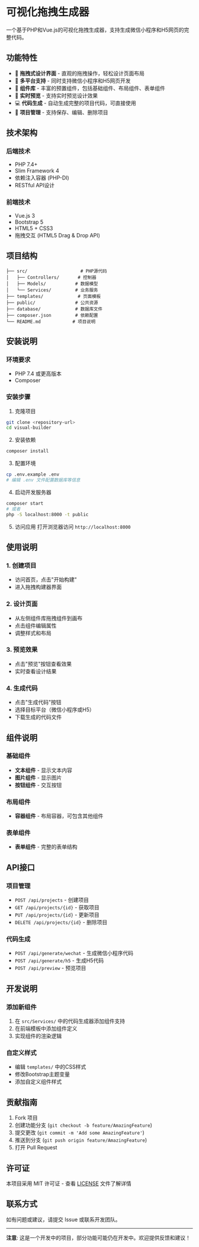 # 可视化拖拽生成器

一个基于PHP和Vue.js的可视化拖拽生成器，支持生成微信小程序和H5网页的完整代码。

## 功能特性

- 🎨 **拖拽式设计界面** - 直观的拖拽操作，轻松设计页面布局
- 📱 **多平台支持** - 同时支持微信小程序和H5网页开发
- 🔧 **组件库** - 丰富的预置组件，包括基础组件、布局组件、表单组件
- 👀 **实时预览** - 支持实时预览设计效果
- 💻 **代码生成** - 自动生成完整的项目代码，可直接使用
- 📁 **项目管理** - 支持保存、编辑、删除项目

## 技术架构

### 后端技术
- PHP 7.4+
- Slim Framework 4
- 依赖注入容器 (PHP-DI)
- RESTful API设计

### 前端技术
- Vue.js 3
- Bootstrap 5
- HTML5 + CSS3
- 拖拽交互 (HTML5 Drag & Drop API)

## 项目结构

```
├── src/                    # PHP源代码
│   ├── Controllers/       # 控制器
│   ├── Models/           # 数据模型
│   └── Services/         # 业务服务
├── templates/             # 页面模板
├── public/               # 公共资源
├── database/             # 数据库文件
├── composer.json         # 依赖配置
└── README.md            # 项目说明
```

## 安装说明

### 环境要求
- PHP 7.4 或更高版本
- Composer

### 安装步骤

1. 克隆项目
```bash
git clone <repository-url>
cd visual-builder
```

2. 安装依赖
```bash
composer install
```

3. 配置环境
```bash
cp .env.example .env
# 编辑 .env 文件配置数据库等信息
```

4. 启动开发服务器
```bash
composer start
# 或者
php -S localhost:8000 -t public
```

5. 访问应用
打开浏览器访问 `http://localhost:8000`

## 使用说明

### 1. 创建项目
- 访问首页，点击"开始构建"
- 进入拖拽构建器界面

### 2. 设计页面
- 从左侧组件库拖拽组件到画布
- 点击组件编辑属性
- 调整样式和布局

### 3. 预览效果
- 点击"预览"按钮查看效果
- 实时查看设计结果

### 4. 生成代码
- 点击"生成代码"按钮
- 选择目标平台（微信小程序或H5）
- 下载生成的代码文件

## 组件说明

### 基础组件
- **文本组件** - 显示文本内容
- **图片组件** - 显示图片
- **按钮组件** - 交互按钮

### 布局组件
- **容器组件** - 布局容器，可包含其他组件

### 表单组件
- **表单组件** - 完整的表单结构

## API接口

### 项目管理
- `POST /api/projects` - 创建项目
- `GET /api/projects/{id}` - 获取项目
- `PUT /api/projects/{id}` - 更新项目
- `DELETE /api/projects/{id}` - 删除项目

### 代码生成
- `POST /api/generate/wechat` - 生成微信小程序代码
- `POST /api/generate/h5` - 生成H5代码
- `POST /api/preview` - 预览项目

## 开发说明

### 添加新组件
1. 在 `src/Services/` 中的代码生成器添加组件支持
2. 在前端模板中添加组件定义
3. 实现组件的渲染逻辑

### 自定义样式
- 编辑 `templates/` 中的CSS样式
- 修改Bootstrap主题变量
- 添加自定义组件样式

## 贡献指南

1. Fork 项目
2. 创建功能分支 (`git checkout -b feature/AmazingFeature`)
3. 提交更改 (`git commit -m 'Add some AmazingFeature'`)
4. 推送到分支 (`git push origin feature/AmazingFeature`)
5. 打开 Pull Request

## 许可证

本项目采用 MIT 许可证 - 查看 [LICENSE](LICENSE) 文件了解详情

## 联系方式

如有问题或建议，请提交 Issue 或联系开发团队。

---

**注意**: 这是一个开发中的项目，部分功能可能仍在开发中。欢迎提供反馈和建议！
